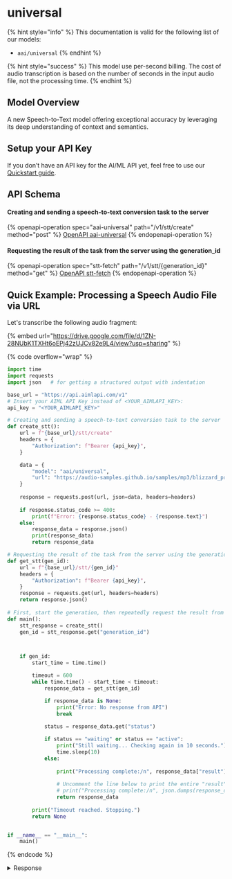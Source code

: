 # universal

{% hint style="info" %}
This documentation is valid for the following list of our models:

* `aai/universal`
{% endhint %}

{% hint style="success" %}
This model use per-second billing. The cost of audio transcription is based on the number of seconds in the input audio file, not the processing time.
{% endhint %}

## Model Overview

A new Speech-to-Text model offering exceptional accuracy by leveraging its deep understanding of context and semantics.

## Setup your API Key

If you don’t have an API key for the AI/ML API yet, feel free to use our [Quickstart guide](https://docs.aimlapi.com/quickstart/setting-up).

## API Schema

#### Creating and sending a speech-to-text conversion task to the server

{% openapi-operation spec="aai-universal" path="/v1/stt/create" method="post" %}
[OpenAPI aai-universal](https://raw.githubusercontent.com/aimlapi/api-docs/refs/heads/main/docs/api-references/speech-models/AssemblyAI/universal.json)
{% endopenapi-operation %}

#### Requesting the result of the task from the server using the generation\_id

{% openapi-operation spec="stt-fetch" path="/v1/stt/{generation_id}" method="get" %}
[OpenAPI stt-fetch](https://raw.githubusercontent.com/aimlapi/api-docs/refs/heads/main/docs/api-references/speech-models/Deepgram/nova-2-pair.json)
{% endopenapi-operation %}

## Quick Example: Processing a Speech Audio File via URL

Let's transcribe the following audio fragment:

{% embed url="https://drive.google.com/file/d/1ZN-28NUbK1TXHt6oEPj42zUJCv82e9L4/view?usp=sharing" %}

{% code overflow="wrap" %}
```python
import time
import requests
import json   # for getting a structured output with indentation

base_url = "https://api.aimlapi.com/v1"
# Insert your AIML API Key instead of <YOUR_AIMLAPI_KEY>:
api_key = "<YOUR_AIMLAPI_KEY>"

# Creating and sending a speech-to-text conversion task to the server
def create_stt():
    url = f"{base_url}/stt/create"
    headers = {
        "Authorization": f"Bearer {api_key}", 
    }

    data = {
        "model": "aai/universal",
        "url": "https://audio-samples.github.io/samples/mp3/blizzard_primed/sample-0.mp3"
    }
 
    response = requests.post(url, json=data, headers=headers)
    
    if response.status_code >= 400:
        print(f"Error: {response.status_code} - {response.text}")
    else:
        response_data = response.json()
        print(response_data)
        return response_data

# Requesting the result of the task from the server using the generation_id
def get_stt(gen_id):
    url = f"{base_url}/stt/{gen_id}"
    headers = {
        "Authorization": f"Bearer {api_key}", 
    }
    response = requests.get(url, headers=headers)
    return response.json()
    
# First, start the generation, then repeatedly request the result from the server every 10 seconds.
def main():
    stt_response = create_stt()
    gen_id = stt_response.get("generation_id")



    if gen_id:
        start_time = time.time()

        timeout = 600
        while time.time() - start_time < timeout:
            response_data = get_stt(gen_id)

            if response_data is None:
                print("Error: No response from API")
                break
        
            status = response_data.get("status")

            if status == "waiting" or status == "active":
                print("Still waiting... Checking again in 10 seconds.")
                time.sleep(10)
            else:
                
                print("Processing complete:/n", response_data["result"]["text"])
                
                # Uncomment the line below to print the entire "result" object with all service data
                # print("Processing complete:/n", json.dumps(response_data["result"], indent=2, ensure_ascii=False))
                return response_data
   
        print("Timeout reached. Stopping.")
        return None     


if __name__ == "__main__":
    main()

```
{% endcode %}

<details>

<summary>Response</summary>

{% code overflow="wrap" %}
```json5
{'generation_id': '0cff4e24-c1ba-419d-8b62-46f342985881'}
Still waiting... Checking again in 10 seconds.
Processing complete:/n {
  "id": "04d07a4c-9238-4860-ac6f-534d58fdaf9a",
  "language_model": "assemblyai_default",
  "acoustic_model": "assemblyai_default",
  "language_code": "en_us",
  "status": "completed",
  "audio_url": "https://audio-samples.github.io/samples/mp3/blizzard_primed/sample-0.mp3",
  "text": "He doesn't belong to you. And I don't see how you have anything to do with what is be his power yet his he presumably that from this stage to you be fired.",
  "words": [
    {
      "text": "He",
      "start": 400,
      "end": 520,
      "confidence": 0.98876953,
      "speaker": null
    },
    {
      "text": "doesn't",
      "start": 520,
      "end": 880,
      "confidence": 0.9296875,
      "speaker": null
    },
    {
      "text": "belong",
      "start": 880,
      "end": 1320,
      "confidence": 1,
      "speaker": null
    },
    {
      "text": "to",
      "start": 1320,
      "end": 1560,
      "confidence": 0.99853516,
      "speaker": null
    },
    {
      "text": "you.",
      "start": 1560,
      "end": 1840,
      "confidence": 0.99853516,
      "speaker": null
    },
    {
      "text": "And",
      "start": 1840,
      "end": 2120,
      "confidence": 0.99365234,
      "speaker": null
    },
    {
      "text": "I",
      "start": 2120,
      "end": 2280,
      "confidence": 0.99902344,
      "speaker": null
    },
    {
      "text": "don't",
      "start": 2280,
      "end": 2520,
      "confidence": 0.9949544,
      "speaker": null
    },
    {
      "text": "see",
      "start": 2520,
      "end": 2720,
      "confidence": 0.99902344,
      "speaker": null
    },
    {
      "text": "how",
      "start": 2720,
      "end": 3000,
      "confidence": 0.99902344,
      "speaker": null
    },
    {
      "text": "you",
      "start": 3000,
      "end": 3320,
      "confidence": 0.99853516,
      "speaker": null
    },
    {
      "text": "have",
      "start": 3320,
      "end": 3600,
      "confidence": 0.99658203,
      "speaker": null
    },
    {
      "text": "anything",
      "start": 3600,
      "end": 4080,
      "confidence": 0.9968262,
      "speaker": null
    },
    {
      "text": "to",
      "start": 4080,
      "end": 4240,
      "confidence": 0.99902344,
      "speaker": null
    },
    {
      "text": "do",
      "start": 4240,
      "end": 4360,
      "confidence": 0.99902344,
      "speaker": null
    },
    {
      "text": "with",
      "start": 4360,
      "end": 4520,
      "confidence": 0.9902344,
      "speaker": null
    },
    {
      "text": "what",
      "start": 4520,
      "end": 4720,
      "confidence": 0.9941406,
      "speaker": null
    },
    {
      "text": "is",
      "start": 4720,
      "end": 4920,
      "confidence": 0.9819336,
      "speaker": null
    },
    {
      "text": "be",
      "start": 4920,
      "end": 5080,
      "confidence": 0.8720703,
      "speaker": null
    },
    {
      "text": "his",
      "start": 5080,
      "end": 5280,
      "confidence": 0.9951172,
      "speaker": null
    },
    {
      "text": "power",
      "start": 5280,
      "end": 5520,
      "confidence": 0.8588867,
      "speaker": null
    },
    {
      "text": "yet",
      "start": 5520,
      "end": 5840,
      "confidence": 0.5756836,
      "speaker": null
    },
    {
      "text": "his",
      "start": 5840,
      "end": 6160,
      "confidence": 0.5419922,
      "speaker": null
    },
    {
      "text": "he",
      "start": 6160,
      "end": 6360,
      "confidence": 0.96972656,
      "speaker": null
    },
    {
      "text": "presumably",
      "start": 6360,
      "end": 6840,
      "confidence": 0.5012207,
      "speaker": null
    },
    {
      "text": "that",
      "start": 6840,
      "end": 7000,
      "confidence": 0.8901367,
      "speaker": null
    },
    {
      "text": "from",
      "start": 7000,
      "end": 7160,
      "confidence": 0.9951172,
      "speaker": null
    },
    {
      "text": "this",
      "start": 7160,
      "end": 7320,
      "confidence": 0.9926758,
      "speaker": null
    },
    {
      "text": "stage",
      "start": 7320,
      "end": 7680,
      "confidence": 0.9953613,
      "speaker": null
    },
    {
      "text": "to",
      "start": 7680,
      "end": 7960,
      "confidence": 0.9941406,
      "speaker": null
    },
    {
      "text": "you",
      "start": 7960,
      "end": 8320,
      "confidence": 0.9975586,
      "speaker": null
    },
    {
      "text": "be",
      "start": 9440,
      "end": 9720,
      "confidence": 0.4555664,
      "speaker": null
    },
    {
      "text": "fired.",
      "start": 9720,
      "end": 10050,
      "confidence": 0.4534912,
      "speaker": null
    }
  ],
  "utterances": null,
  "confidence": 0.90746206,
  "audio_duration": 11,
  "punctuate": true,
  "format_text": true,
  "dual_channel": null,
  "webhook_url": null,
  "webhook_status_code": null,
  "webhook_auth": false,
  "webhook_auth_header_name": null,
  "speed_boost": false,
  "auto_highlights_result": null,
  "auto_highlights": false,
  "audio_start_from": null,
  "audio_end_at": null,
  "word_boost": [],
  "boost_param": null,
  "prompt": null,
  "keyterms_prompt": [],
  "filter_profanity": false,
  "redact_pii": false,
  "redact_pii_audio": false,
  "redact_pii_audio_quality": null,
  "redact_pii_audio_options": null,
  "redact_pii_policies": null,
  "redact_pii_sub": null,
  "speaker_labels": false,
  "speaker_options": null,
  "content_safety": false,
  "iab_categories": false,
  "content_safety_labels": {
    "status": "unavailable",
    "results": [],
    "summary": {}
  },
  "iab_categories_result": {
    "status": "unavailable",
    "results": [],
    "summary": {}
  },
  "language_detection": false,
  "language_detection_options": null,
  "language_confidence_threshold": null,
  "language_confidence": null,
  "custom_spelling": null,
  "throttled": false,
  "auto_chapters": false,
  "summarization": false,
  "summary_type": null,
  "summary_model": null,
  "custom_topics": false,
  "topics": [],
  "speech_threshold": null,
  "speech_model": "universal",
  "chapters": null,
  "disfluencies": false,
  "entity_detection": false,
  "sentiment_analysis": false,
  "sentiment_analysis_results": null,
  "entities": null,
  "speakers_expected": null,
  "summary": null,
  "custom_topics_results": null,
  "is_deleted": null,
  "multichannel": null,
  "project_id": 675898,
  "token_id": 1245789
}
```
{% endcode %}

</details>

